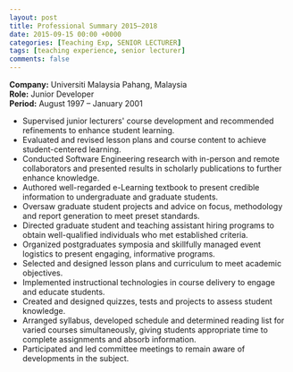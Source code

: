 ```yaml
---
layout: post
title: Professional Summary 2015–2018
date: 2015-09-15 00:00 +0000
categories: [Teaching Exp, SENIOR LECTURER]
tags: [teaching experience, senior lecturer]
comments: false
---
```

**Company:** Universiti Malaysia Pahang, Malaysia  
**Role:** Junior Developer  
**Period:** August 1997 – January 2001

- Supervised junior lecturers' course development and recommended refinements to enhance student learning.
- Evaluated and revised lesson plans and course content to achieve student-centered learning.
- Conducted Software Engineering research with in-person and remote collaborators and presented results in scholarly publications to further enhance knowledge.
- Authored well-regarded e-Learning textbook to present credible information to undergraduate and graduate students.
- Oversaw graduate student projects and advice on focus, methodology and report generation to meet preset standards.
- Directed graduate student and teaching assistant hiring programs to obtain well-qualified individuals who met established criteria.
- Organized postgraduates symposia and skillfully managed event logistics to present engaging, informative programs.
- Selected and designed lesson plans and curriculum to meet academic objectives.
- Implemented instructional technologies in course delivery to engage and educate students.
- Created and designed quizzes, tests and projects to assess student knowledge.
- Arranged syllabus, developed schedule and determined reading list for varied courses simultaneously, giving students appropriate time to complete assignments and absorb information.
- Participated and led committee meetings to remain aware of developments in the subject.
